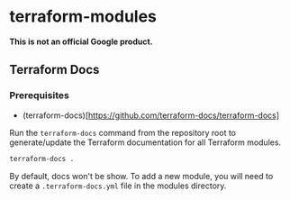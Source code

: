 # terraform-modules

**This is not an official Google product.**

## Terraform Docs

### Prerequisites

- (terraform-docs)[https://github.com/terraform-docs/terraform-docs]

Run the `terraform-docs` command from the repository root to generate/update the
Terraform documentation for all Terraform modules.

```bash
terraform-docs .
```

By default, docs won't be show. To add a new module, you will need to create a
`.terraform-docs.yml` file in the modules directory.

<!-- BEGIN_TF_DOCS -->














<!-- END_TF_DOCS -->
